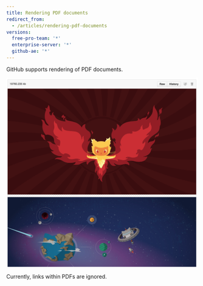 ```yaml
---
title: Rendering PDF documents
redirect_from:
  - /articles/rendering-pdf-documents
versions:
  free-pro-team: '*'
  enterprise-server: '*'
  github-ae: '*'
---
```

GitHub supports rendering of PDF documents.

![Rendered PDF Document](/assets/images/help/repository/rendered-pdf.png)

Currently, links within PDFs are ignored.
